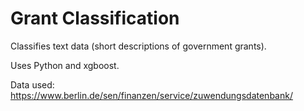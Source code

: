 # Grant Classification

Classifies text data (short descriptions of government grants).

Uses Python and xgboost.

Data used: https://www.berlin.de/sen/finanzen/service/zuwendungsdatenbank/
